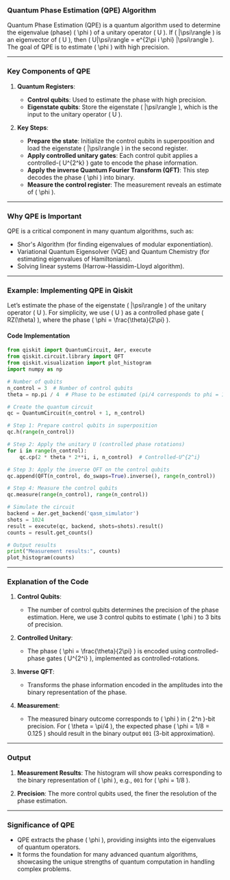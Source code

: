 ### **Quantum Phase Estimation (QPE) Algorithm**

Quantum Phase Estimation (QPE) is a quantum algorithm used to determine the eigenvalue (phase) \( \phi \) of a unitary operator \( U \). If \( |\psi\rangle \) is an eigenvector of \( U \), then \( U|\psi\rangle = e^{2\pi i \phi} |\psi\rangle \). The goal of QPE is to estimate \( \phi \) with high precision.

---

### **Key Components of QPE**

1. **Quantum Registers**:
   - **Control qubits**: Used to estimate the phase with high precision.
   - **Eigenstate qubits**: Store the eigenstate \( |\psi\rangle \), which is the input to the unitary operator \( U \).

2. **Key Steps**:
   - **Prepare the state**: Initialize the control qubits in superposition and load the eigenstate \( |\psi\rangle \) in the second register.
   - **Apply controlled unitary gates**: Each control qubit applies a controlled-\( U^{2^k} \) gate to encode the phase information.
   - **Apply the inverse Quantum Fourier Transform (QFT)**: This step decodes the phase \( \phi \) into binary.
   - **Measure the control register**: The measurement reveals an estimate of \( \phi \).

---

### **Why QPE is Important**

QPE is a critical component in many quantum algorithms, such as:
- Shor's Algorithm (for finding eigenvalues of modular exponentiation).
- Variational Quantum Eigensolver (VQE) and Quantum Chemistry (for estimating eigenvalues of Hamiltonians).
- Solving linear systems (Harrow-Hassidim-Lloyd algorithm).

---

### **Example: Implementing QPE in Qiskit**

Let’s estimate the phase of the eigenstate \( |\psi\rangle \) of the unitary operator \( U \). For simplicity, we use \( U \) as a controlled phase gate \( RZ(\theta) \), where the phase \( \phi = \frac{\theta}{2\pi} \).

#### **Code Implementation**

```python
from qiskit import QuantumCircuit, Aer, execute
from qiskit.circuit.library import QFT
from qiskit.visualization import plot_histogram
import numpy as np

# Number of qubits
n_control = 3  # Number of control qubits
theta = np.pi / 4  # Phase to be estimated (pi/4 corresponds to phi = 1/8)

# Create the quantum circuit
qc = QuantumCircuit(n_control + 1, n_control)

# Step 1: Prepare control qubits in superposition
qc.h(range(n_control))

# Step 2: Apply the unitary U (controlled phase rotations)
for i in range(n_control):
    qc.cp(2 * theta * 2**i, i, n_control)  # Controlled-U^{2^i}

# Step 3: Apply the inverse QFT on the control qubits
qc.append(QFT(n_control, do_swaps=True).inverse(), range(n_control))

# Step 4: Measure the control qubits
qc.measure(range(n_control), range(n_control))

# Simulate the circuit
backend = Aer.get_backend('qasm_simulator')
shots = 1024
result = execute(qc, backend, shots=shots).result()
counts = result.get_counts()

# Output results
print("Measurement results:", counts)
plot_histogram(counts)
```

---

### **Explanation of the Code**

1. **Control Qubits**:
   - The number of control qubits determines the precision of the phase estimation. Here, we use 3 control qubits to estimate \( \phi \) to 3 bits of precision.

2. **Controlled Unitary**:
   - The phase \( \phi = \frac{\theta}{2\pi} \) is encoded using controlled-phase gates \( U^{2^i} \), implemented as controlled-rotations.

3. **Inverse QFT**:
   - Transforms the phase information encoded in the amplitudes into the binary representation of the phase.

4. **Measurement**:
   - The measured binary outcome corresponds to \( \phi \) in \( 2^n \)-bit precision. For \( \theta = \pi/4 \), the expected phase \( \phi = 1/8 = 0.125 \) should result in the binary output `001` (3-bit approximation).

---

### **Output**

1. **Measurement Results**:
   The histogram will show peaks corresponding to the binary representation of \( \phi \), e.g., `001` for \( \phi = 1/8 \).

2. **Precision**:
   The more control qubits used, the finer the resolution of the phase estimation.

---

### **Significance of QPE**

- QPE extracts the phase \( \phi \), providing insights into the eigenvalues of quantum operators.
- It forms the foundation for many advanced quantum algorithms, showcasing the unique strengths of quantum computation in handling complex problems.